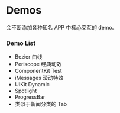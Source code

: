 # Demos
  会不断添加各种知名 APP 中核心交互的 demo。
  
### Demo List
  * Bezier 曲线
  * Periscope 经典动效
  * ComponentKit Test
  * iMessages 滚动特效
  * UIKit Dynamic
  * Spotlight
  * ProgressBar
  * 类似于新闻分类的 Tab
